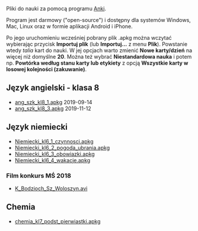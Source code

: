 Pliki do nauki  za pomocą programu [Anki](https://apps.ankiweb.net).

Program jest darmowy ("open-source") i dostępny dla systemów Windows, Mac, Linux oraz w formie aplikacji Android i iPhone.

Po jego uruchomieniu wcześniej pobrany plik .apkg można wczytać wybierając przycisk **Importuj plik** (lub **Importuj...** z menu **Plik**). Powstanie wtedy *talia* kart do nauki. W jej opcjach warto zmienić **Nowe karty/dzień** na więcej niż domyślne **20**. Można też wybrać **Niestandardowa nauka** i potem np. **Powtórka według stanu karty lub etykiety** z opcją **Wszystkie karty w losowej kolejności (zakuwanie)**.

## Język angielski - klasa 8
- [ang_szk_kl8_1.apkg](https://github.com/szymon06/sp4/raw/master/ang_szk_kl8_1.apkg) 2019-09-14
- [ang_szk_kl8_3.apkg](https://github.com/szymon06/sp4/raw/master/ang_szk_kl8_3.apkg) 2019-11-12

## Język niemiecki
- [Niemiecki_kl6_1_czynnosci.apkg](https://github.com/szymon06/sp4/raw/master/Niemiecki_kl6_1_czynnosci.apkg)
-	[Niemiecki_kl6_2_pogoda_ubrania.apkg](https://github.com/szymon06/sp4/raw/master/Niemiecki_kl6_2_pogoda_ubrania.apkg)
- [Niemiecki_kl6_3_obowiazki.apkg](https://github.com/szymon06/sp4/raw/master/Niemiecki_kl6_3_obowiazki.apkg)
- [Niemiecki_kl6_4_wakacje.apkg](https://github.com/szymon06/sp4/raw/master/Niemiecki_kl6_4_wakacje.apkg)

### Film konkurs MŚ 2018
- [K_Bodzioch_Sz_Woloszyn.avi](https://github.com/szymon06/sp4/raw/master/K_Bodzioch_Sz_Woloszyn.avi)


## Chemia
- [chemia_kl7_podst_pierwiastki.apkg](https://github.com/szymon06/sp4/raw/master/chemia_kl7_podst_pierwiastki.apkg)
